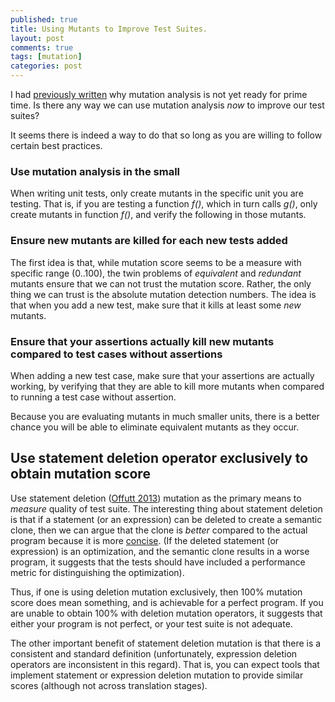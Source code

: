 ```yaml
---
published: true
title: Using Mutants to Improve Test Suites.
layout: post
comments: true
tags: [mutation]
categories: post
---
```


I had [previously written](/post/2015/10/01/should-we-use-mutation-score/) why
mutation analysis is not yet ready for prime time. Is there any way we can use
mutation analysis *now* to improve our test suites?

It seems there is indeed a way to do that so long as you are willing to follow
certain best practices.

### Use mutation analysis in the small

When writing unit tests, only create mutants in the specific unit you
are testing. That is, if you are testing a function *f()*, which in
turn calls *g()*, only create mutants in function *f()*, and verify
the following in those mutants.

### Ensure new mutants are killed for each new tests added

The first idea is that, while mutation score seems to be a measure with
specific range (0..100), the twin problems of *equivalent* and *redundant*
mutants ensure that we can not trust the mutation score. Rather, the only
thing we can trust is the absolute mutation detection numbers. The idea
is that when you add a new test, make sure that it kills at least some
*new* mutants.

### Ensure that your assertions actually kill new mutants compared to test cases without assertions

When adding a new test case, make sure that your assertions are
actually working, by verifying that they are able to kill more mutants
when compared to running a test case without assertion.

Because you are evaluating mutants in much smaller units, there is a better
chance you will be able to eliminate equivalent mutants as they occur.

## Use statement deletion operator exclusively to obtain mutation score

Use statement deletion ([Offutt 2013](/references#offutt2013empirical)) mutation as the primary means to
*measure* quality of test suite. The interesting thing about statement
deletion is that if a statement (or an expression) can be deleted to
create a semantic clone, then we can argue that the clone
is *better* compared to the actual program because it is more
[concise](http://programmingisterrible.com/post/139222674273/write-code-that-is-easy-to-delete-not-easy-to). (If the deleted statement (or expression) is an optimization,
and the semantic clone results in a worse program, it suggests that
the tests should have included a performance metric for distinguishing
the optimization).

Thus, if one is using deletion mutation exclusively, then 100% mutation
score does mean something, and is achievable for a perfect program. If
you are unable to obtain 100% with deletion mutation operators, it
suggests that either your program is not perfect, or your test suite is
not adequate.

The other important benefit of statement deletion mutation
is that there is a consistent and standard definition (unfortunately,
expression deletion operators are inconsistent in this regard). That is, you
can expect tools that implement statement or expression deletion
mutation to provide similar scores (although not across translation stages).
